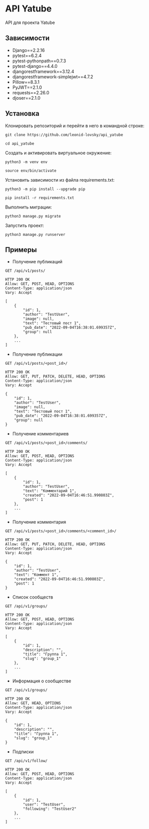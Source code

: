 # API Yatube
API для проекта Yatube

## Зависимости
- Django==2.2.16
- pytest==6.2.4
- pytest-pythonpath==0.7.3
- pytest-django==4.4.0
- djangorestframework==3.12.4
- djangorestframework-simplejwt==4.7.2
- Pillow==8.3.1
- PyJWT==2.1.0
- requests==2.26.0
- djoser==2.1.0

## Установка
Клонировать репозиторий и перейти в него в командной строке:

```
git clone https://github.com/leonid-lovsky/api_yatube
```

```
cd api_yatube
```

Создать и активировать виртуальное окружение:

```
python3 -m venv env
```

```
source env/bin/activate
```

Установить зависимости из файла requirements.txt:

```
python3 -m pip install --upgrade pip
```

```
pip install -r requirements.txt
```

Выполнить миграции:

```
python3 manage.py migrate
```

Запустить проект:

```
python3 manage.py runserver
```

## Примеры

- Получение публикаций

```
GET /api/v1/posts/
```

```
HTTP 200 OK
Allow: GET, POST, HEAD, OPTIONS
Content-Type: application/json
Vary: Accept

[
    {
        "id": 1,
        "author": "TestUser",
        "image": null,
        "text": "Тестовый пост 1",
        "pub_date": "2022-09-04T16:38:01.699357Z",
        "group": null
    },
    ...
]
```

- Получение публикации

```
GET /api/v1/posts/<post_id>/
```

```
HTTP 200 OK
Allow: GET, PUT, PATCH, DELETE, HEAD, OPTIONS
Content-Type: application/json
Vary: Accept

{
    "id": 1,
    "author": "TestUser",
    "image": null,
    "text": "Тестовый пост 1",
    "pub_date": "2022-09-04T16:38:01.699357Z",
    "group": null
}
```

- Получение комментариев

```
GET /api/v1/posts/<post_id>/comments/
```

```
HTTP 200 OK
Allow: GET, POST, HEAD, OPTIONS
Content-Type: application/json
Vary: Accept

[
    {
        "id": 1,
        "author": "TestUser",
        "text": "Комментарий 1",
        "created": "2022-09-04T16:46:51.990803Z",
        "post": 1
    },
    ...
]
```

- Получение комментария

```
GET /api/v1/posts/<post_id>/comments/<comment_id>/
```

```
HTTP 200 OK
Allow: GET, PUT, PATCH, DELETE, HEAD, OPTIONS
Content-Type: application/json
Vary: Accept

{
    "id": 1,
    "author": "TestUser",
    "text": "Коммент 1",
    "created": "2022-09-04T16:46:51.990803Z",
    "post": 1
}
```

- Список сообществ

```
GET /api/v1/groups/
```

```
HTTP 200 OK
Allow: GET, POST, HEAD, OPTIONS
Content-Type: application/json
Vary: Accept

[
    {
        "id": 1,
        "description": "",
        "title": "Группа 1",
        "slug": "group_1"
    },
    ...
]
```

- Информация о сообществе

```
GET /api/v1/groups/
```

```
HTTP 200 OK
Allow: GET, HEAD, OPTIONS
Content-Type: application/json
Vary: Accept

{
    "id": 1,
    "description": "",
    "title": "Группа 1",
    "slug": "group_1"
}
```

- Подписки

```
GET /api/v1/follow/
```

```
HTTP 200 OK
Allow: GET, POST, HEAD, OPTIONS
Content-Type: application/json
Vary: Accept

[
    {
        "id": 1,
        "user": "TestUser",
        "following": "TestUser2"
    },
    ...
]
```
